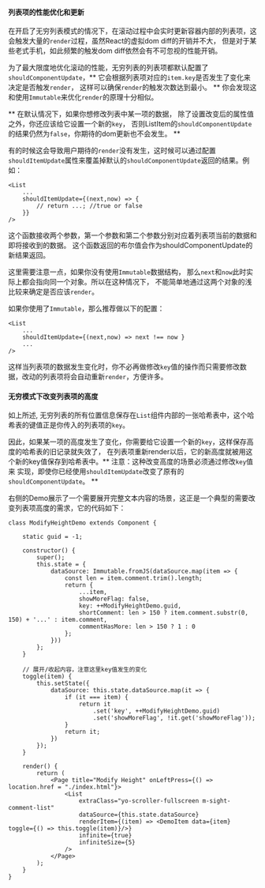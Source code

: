 #### 列表项的性能优化和更新

在开启了无穷列表模式的情况下，在滚动过程中会实时更新容器内部的列表项，这会触发大量的`render`过程，虽然React的虚拟dom diff的开销并不大，
但是对于某些老式手机，如此频繁的触发dom diff依然会有不可忽视的性能开销。

为了最大限度地优化滚动的性能，无穷列表的列表项都默认配置了`shouldComponentUpdate`，** 它会根据列表项对应的`item.key`是否发生了变化来决定是否触发`render`，
这样可以确保`render`的触发次数达到最小。 ** 你会发现这和使用`Immutable`来优化`render`的原理十分相似。

** 在默认情况下，如果你想修改列表中某一项的数据，
除了设置改变后的属性值之外，你还应该给它设置一个新的`key`，
否则ListItem的`shouldComponentUpdate`的结果仍然为`false`，你期待的dom更新也不会发生。 **

有的时候这会导致用户期待的`render`没有发生，这时候可以通过配置`shouldItemUpdate`属性来覆盖掉默认的`shouldComponentUpdate`返回的结果。例如：

```
<List
    ...
    shouldItemUpdate={(next,now) => {
        // return ...; //true or false
    }}
/>
```

这个函数接收两个参数，第一个参数和第二个参数分别对应着列表项当前的数据和即将接收到的数据。
这个函数返回的布尔值会作为shouldComponentUpdate的新结果返回。

这里需要注意一点，如果你没有使用`Immutable`数据结构，
那么`next`和`now`此时实际上都会指向同一个对象。所以在这种情况下，
不能简单地通过这两个对象的浅比较来确定是否应该`render`。

如果你使用了`Immutable`，那么推荐做以下的配置：
```
<List
    ...
    shouldItemUpdate={(next,now) => next !== now }
    ...
/>
```
这样当列表项的数据发生变化时，你不必再做修改`key`值的操作而只需要修改数据，改动的列表项将会自动重新`render`，方便许多。

#### 无穷模式下改变列表项的高度
如上所述, 无穷列表的所有位置信息保存在`List`组件内部的一张哈希表中，这个哈希表的键值正是你传入的列表项的`key`。

因此，如果某一项的高度发生了变化，你需要给它设置一个新的`key`，这样保存高度的哈希表的旧记录就失效了，
在列表项重新render以后，它的新高度就被用这个新的key值保存到哈希表中。** 注意：这种改变高度的场景必须通过修改`key`值来
实现，即使你已经使用`shouldItemUpdate`改变了原有的`shouldComponentUpdate`。 **

右侧的Demo展示了一个需要展开完整文本内容的场景，这正是一个典型的需要改变列表项高度的需求，它的代码如下：
```
class ModifyHeightDemo extends Component {

    static guid = -1;

    constructor() {
        super();
        this.state = {
            dataSource: Immutable.fromJS(dataSource.map(item => {
                const len = item.comment.trim().length;
                return {
                    ...item,
                    showMoreFlag: false,
                    key: ++ModifyHeightDemo.guid,
                    shortComment: len > 150 ? item.comment.substr(0, 150) + '...' : item.comment,
                    commentHasMore: len > 150 ? 1 : 0
                };
            }))
        };
    }

    // 展开/收起内容，注意这里key值发生的变化
    toggle(item) {
        this.setState({
            dataSource: this.state.dataSource.map(it => {
                if (it === item) {
                    return it
                        .set('key', ++ModifyHeightDemo.guid)
                        .set('showMoreFlag', !it.get('showMoreFlag'));
                }
                return it;
            })
        });
    }

    render() {
        return (
            <Page title="Modify Height" onLeftPress={() => location.href = "./index.html"}>
                <List
                    extraClass="yo-scroller-fullscreen m-sight-comment-list"
                    dataSource={this.state.dataSource}
                    renderItem={(item) => <DemoItem data={item} toggle={() => this.toggle(item)}/>}
                    infinite={true}
                    infiniteSize={5}
                />
            </Page>
        );
    }
}
```